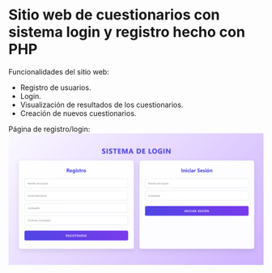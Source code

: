 #  Sitio web de cuestionarios con sistema login y registro hecho con PHP
Funcionalidades del sitio web:
- Registro de usuarios.
- Login.
- Visualización de resultados de los cuestionarios.
- Creación de nuevos cuestionarios.

Página de registro/login:
![alt text](image.png)